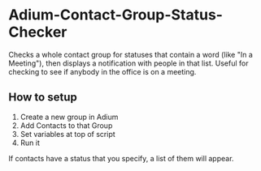 Adium-Contact-Group-Status-Checker
==================================

Checks a whole contact group for statuses that contain a word (like "In a Meeting"), then displays a notification with people in that list. Useful for checking to see if anybody in the office is on a meeting.

How to setup 
----

1. Create a new group in Adium
2. Add Contacts to that Group
3. Set variables at top of script
4. Run it

If contacts have a status that you specify, a list of them will appear.


